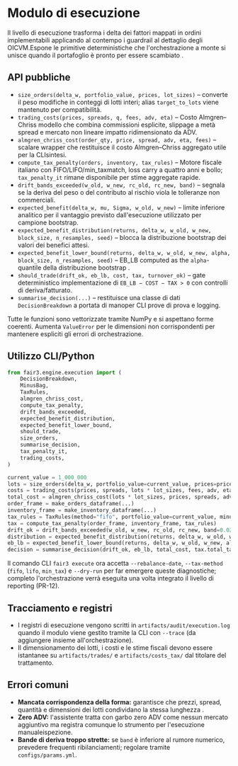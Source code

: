 # Modulo di esecuzione

Il livello di esecuzione trasforma i delta dei fattori mappati in ordini implementabili
applicando al contempo i guardrail al dettaglio degli OICVM.Espone le primitive deterministiche
che l'orchestrazione a monte si unisce quando il portafoglio è pronto per essere scambiato
.

## API pubbliche

- `size_orders(delta_w, portfolio_value, prices, lot_sizes)` – converte il peso
  modifiche in conteggi di lotti interi; alias `target_to_lots` viene mantenuto per
  compatibilità.
- `trading_costs(prices, spreads, q, fees, adv, eta)` – Costo Almgren–Chriss
  modello che combina commissioni esplicite, slippage a metà spread e mercato non lineare
  impatto ridimensionato da ADV.
- `almgren_chriss_cost(order_qty, price, spread, adv, eta, fees)` – scalare
  wrapper che restituisce il costo Almgren–Chriss aggregato utile per la CLIsintesi.
- `compute_tax_penalty(orders, inventory, tax_rules)` – Motore fiscale italiano con 
  FIFO/LIFO/min_taxmatch, loss carry a quattro anni e bollo; `tax_penalty_it`
  rimane disponibile per stime aggregate rapide.
- `drift_bands_exceeded(w_old, w_new, rc_old, rc_new, band)` – segnala se
  la deriva del peso o del contributo al rischio viola le tolleranze non commerciali.
- `expected_benefit(delta_w, mu, Sigma, w_old, w_new)` – limite inferiore analitico per
  il vantaggio previsto dall'esecuzione utilizzato per campione bootstrap.
- `expected_benefit_distribution(returns, delta_w, w_old, w_new, block_size,
  n_resamples, seed)` – blocca la distribuzione bootstrap dei valori dei benefici attesi.
- `expected_benefit_lower_bound(returns, delta_w, w_old, w_new, alpha, block_size,
  n_resamples, seed)` – EB_LB computed as the ``alpha``-quantile della distribuzione bootstrap
  .
- `should_trade(drift_ok, eb_lb, cost, tax, turnover_ok)` – gate deterministico
  implementazione di `EB_LB − COST − TAX > 0` con controlli di deriva/fatturato.
- `summarise_decision(...)` – restituisce una classe di dati `DecisionBreakdown` a portata di manoper
  CLI prove di prova e logging.

Tutte le funzioni sono vettorizzate tramite NumPy e si aspettano forme coerenti. Aumenta
`ValueError` per le dimensioni non corrispondenti per mantenere espliciti gli errori di orchestrazione.

## Utilizzo CLI/Python

```python
from fair3.engine.execution import (
    DecisionBreakdown,
    MinusBag,
    TaxRules,
    almgren_chriss_cost,
    compute_tax_penalty,
    drift_bands_exceeded,
    expected_benefit_distribution,
    expected_benefit_lower_bound,
    should_trade,
    size_orders,
    summarise_decision,
    tax_penalty_it,
    trading_costs,
)

current_value = 1_000_000
lots = size_orders(delta_w, portfolio_value=current_value, prices=prices, lot_sizes=lot_sizes)
costs = trading_costs(prices, spreads, lots * lot_sizes, fees, adv, eta)
total_cost = almgren_chriss_cost(lots * lot_sizes, prices, spreads, adv, eta, fees=fees)
order_frame = make_orders_dataframe(...)
inventory_frame = make_inventory_dataframe(...)
tax_rules = TaxRules(method="fifo", portfolio_value=current_value, minus_bag=MinusBag())
tax = compute_tax_penalty(order_frame, inventory_frame, tax_rules)
drift_ok = drift_bands_exceeded(w_old, w_new, rc_old, rc_new, band=0.02)
distribution = expected_benefit_distribution(returns, delta_w, w_old, w_new, block_size=60, n_resamples=256, seed=42)
eb_lb = expected_benefit_lower_bound(returns, delta_w, w_old, w_new, alpha=0.05, block_size=60, n_resamples=256, seed=42)
decision = summarise_decision(drift_ok, eb_lb, total_cost, tax.total_tax, turnover_ok=True)
```

Il comando CLI `fair3 execute` ora accetta `--rebalance-date`, `--tax-method`
(`fifo`, `lifo`, `min_tax`) e `--dry-run` per far emergere queste diagnostiche; completo
l'orchestrazione verrà eseguita una volta integrato il livello di reporting (PR-12).

## Tracciamento e registri

- I registri di esecuzione vengono scritti in `artifacts/audit/execution.log` quando il modulo
   viene gestito tramite la CLI con `--trace` (da aggiungere insieme all'orchestrazione).
- Il dimensionamento dei lotti, i costi e le stime fiscali devono essere istantanee su
  `artifacts/trades/` e `artifacts/costs_tax/` dal titolare del trattamento.

## Errori comuni

- **Mancata corrispondenza della forma:** garantisce che prezzi, spread, quantità e dimensioni dei lotti condividano la stessa lunghezza
  .
- **Zero ADV:** l'assistente tratta con garbo zero ADV come nessun mercato aggiuntivo
  ma registra comunque lo strumento per l'esecuzione manualeispezione.
- **Bande di deriva troppo strette:** se `band` è inferiore al rumore numerico, prevedere
  frequenti ribilanciamenti; regolare tramite `configs/params.yml`.
